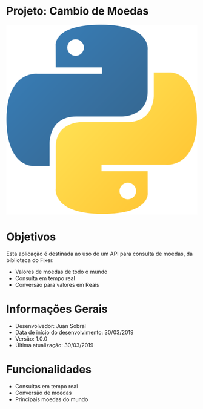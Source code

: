 # Projeto: Cambio de Moedas

![Aplicação](Logo-Python.png)


# Objetivos
Esta aplicação é destinada ao uso de um API para consulta de moedas, da biblioteca do Fixer.

  - Valores de moedas de todo o mundo
  - Consulta em tempo real
  - Conversão para valores em Reais

# Informações Gerais

  - Desenvolvedor: Juan Sobral
  - Data de início do desenvolvimento: 30/03/2019
  - Versão: 1.0.0
  - Última atualização: 30/03/2019
  
# Funcionalidades

  - Consultas em tempo real
  - Conversão de moedas
  - Principais moedas do mundo
  